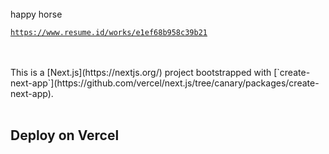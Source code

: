 <br>
happy horse
<br>

[`https://www.resume.id/works/e1ef68b958c39b21`](https://www.resume.id/works/e1ef68b958c39b21)

<br>
<br>
This is a [Next.js](https://nextjs.org/) project bootstrapped with [`create-next-app`](https://github.com/vercel/next.js/tree/canary/packages/create-next-app).

<br>
<br>

## Deploy on Vercel
